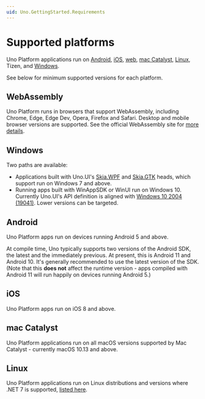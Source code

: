 ```yaml
---
uid: Uno.GettingStarted.Requirements
---
```


# Supported platforms

Uno Platform applications run on [Android](#android), [iOS](#ios), [web](#webassembly), [mac Catalyst](#catalyst), [Linux](#linux), Tizen, and [Windows](#windows).

See below for minimum supported versions for each platform.

## WebAssembly

Uno Platform runs in browsers that support WebAssembly, including Chrome, Edge, Edge Dev, Opera, Firefox and Safari. Desktop and mobile browser versions are supported. See the official WebAssembly site for [more details](https://webassembly.org/roadmap/).

## Windows

Two paths are available:

- Applications built with Uno.UI's [Skia.WPF](xref:Uno.Skia.Gtk) and [Skia.GTK](xref:Uno.Skia.Wpf) heads, which support run on Windows 7 and above.
- Running apps built with WinAppSDK or WinUI run on Windows 10. Currently Uno.UI's API definition is aligned with [Windows 10 2004 (19041)](https://learn.microsoft.com/windows/uwp/whats-new/windows-10-build-19041). Lower versions can be targeted.

## Android

Uno Platform apps run on devices running Android 5 and above.

At compile time, Uno typically supports two versions of the Android SDK, the latest and the immediately previous. At present, this is Android 11 and Android 10. It's generally recommended to use the latest version of the SDK. (Note that this **does not** affect the runtime version - apps compiled with Android 11 will run happily on devices running Android 5.)

## iOS

Uno Platform apps run on iOS 8 and above.

## mac Catalyst

Uno Platform applications run on all macOS versions supported by Mac Catalyst - currently macOS 10.13 and above.

## Linux

Uno Platform applications run on Linux distributions and versions where .NET 7 is supported, [listed here](https://docs.microsoft.com/en-ca/dotnet/core/install/linux).
